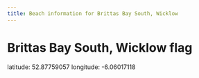 ```yaml
---
title: Beach information for Brittas Bay South, Wicklow
---
```

# Brittas Bay South, Wicklow <span class="material-icons blue-flag">flag</span>

<div class="location-info">latitude: 52.87759057 longitude: -6.06017118</div>
<div id="met-eireann-warnings"></div>
<div></div>